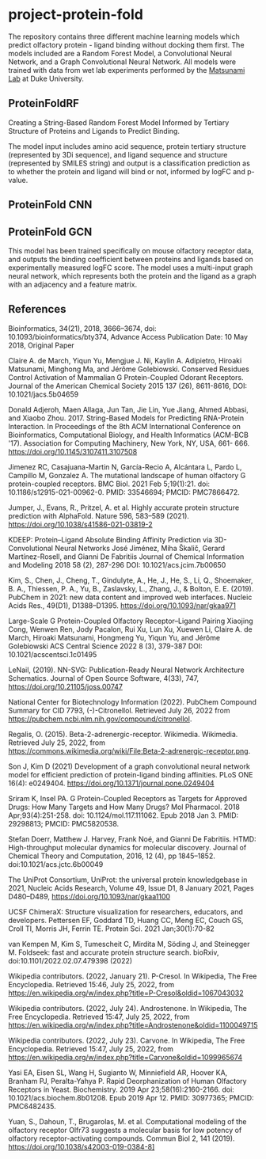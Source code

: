 # project-protein-fold
The repository contains three different machine learning models which predict olfactory protein - ligand binding without docking them first. The models included are a Random Forest Model, a Convolutional Neural Network, and a Graph Convolutional Neural Network. All models were trained with data from wet lab experiments performed by the [Matsunami Lab](https://mgm.duke.edu/matsunami-lab) at Duke University. 

## ProteinFoldRF
Creating a String-Based Random Forest Model Informed by Tertiary Structure of Proteins and Ligands to Predict Binding.

The model input includes amino acid sequence, protein tertiary structure (represented by 3Di sequence), and ligand sequence and structure (represented by SMILES string) and output is a classification prediction as to whether the protein and ligand will bind or not, informed by logFC and p-value. 

## ProteinFold CNN

## ProteinFold GCN
This model has been trained specifically on mouse olfactory receptor data, and outputs the binding coefficient between proteins and ligands based on experimentally measured logFC score. The model uses a multi-input graph neural network, which represents both the protein and the ligand as a graph with an adjacency and a feature matrix. 

## References

Bioinformatics, 34(21), 2018, 3666–3674, doi: 10.1093/bioinformatics/bty374, Advance Access Publication Date: 10 May 2018, Original Paper

Claire A. de March, Yiqun Yu, Mengjue J. Ni, Kaylin A. Adipietro, Hiroaki Matsunami, Minghong Ma, and Jérôme Golebiowski. Conserved Residues Control Activation of Mammalian G Protein-Coupled Odorant Receptors. Journal of the American Chemical Society 2015 137 (26), 8611-8616, DOI: 10.1021/jacs.5b04659

Donald Adjeroh, Maen Allaga, Jun Tan, Jie Lin, Yue Jiang, Ahmed Abbasi, and Xiaobo Zhou. 2017. String-Based Models for Predicting RNA-Protein Interaction. In Proceedings of the 8th ACM International Conference on Bioinformatics, Computational Biology, and Health Informatics (ACM-BCB '17). Association for Computing Machinery, New York, NY, USA, 661-  666. https://doi.org/10.1145/3107411.3107508

Jimenez RC, Casajuana-Martin N, García-Recio A, Alcántara L, Pardo L, Campillo M, Gonzalez A. The mutational landscape of human olfactory G protein-coupled receptors. BMC Biol. 2021 Feb 5;19(1):21. doi: 10.1186/s12915-021-00962-0. PMID: 33546694; PMCID: PMC7866472.

Jumper, J., Evans, R., Pritzel, A. et al. Highly accurate protein structure prediction with AlphaFold. Nature 596, 583–589 (2021). https://doi.org/10.1038/s41586-021-03819-2

KDEEP: Protein–Ligand Absolute Binding Affinity Prediction via 3D-Convolutional Neural Networks
José Jiménez, Miha Škalič, Gerard Martínez-Rosell, and Gianni De Fabritiis
Journal of Chemical Information and Modeling 2018 58 (2), 287-296
DOI: 10.1021/acs.jcim.7b00650

Kim, S., Chen, J., Cheng, T., Gindulyte, A., He, J., He, S., Li, Q., Shoemaker, B. A., Thiessen, P. A., Yu, B., Zaslavsky, L., Zhang, J., & Bolton, E. E. (2019). PubChem in 2021: new data content and improved web interfaces. Nucleic Acids Res., 49(D1), D1388–D1395. https://doi.org/10.1093/nar/gkaa971

Large-Scale G Protein-Coupled Olfactory Receptor–Ligand Pairing
Xiaojing Cong, Wenwen Ren, Jody Pacalon, Rui Xu, Lun Xu, Xuewen Li, Claire A. de March, Hiroaki Matsunami, Hongmeng Yu, Yiqun Yu, and Jérôme Golebiowski
ACS Central Science 2022 8 (3), 379-387
DOI: 10.1021/acscentsci.1c01495

LeNail, (2019). NN-SVG: Publication-Ready Neural Network Architecture Schematics.
Journal of Open Source Software, 4(33), 747, https://doi.org/10.21105/joss.00747

National Center for Biotechnology Information (2022). PubChem Compound Summary for CID 7793, (-)-Citronellol. Retrieved July 26, 2022 from https://pubchem.ncbi.nlm.nih.gov/compound/citronellol.

Regalis, O. (2015). Beta-2-adrenergic-receptor. Wikimedia. Wikimedia. Retrieved July 25, 2022, from https://commons.wikimedia.org/wiki/File:Beta-2-adrenergic-receptor.png. 

Son J, Kim D (2021) Development of a graph convolutional neural network model for efficient prediction of protein-ligand binding affinities. PLoS ONE 16(4): e0249404. https://doi.org/10.1371/journal.pone.0249404 

Sriram K, Insel PA. G Protein-Coupled Receptors as Targets for Approved Drugs: How Many Targets and How Many Drugs? Mol Pharmacol. 2018 Apr;93(4):251-258. doi: 10.1124/mol.117.111062. Epub 2018 Jan 3. PMID: 29298813; PMCID: PMC5820538.

Stefan Doerr, Matthew J. Harvey, Frank Noé, and Gianni De Fabritiis. HTMD: High-throughput molecular dynamics for molecular discovery. Journal of Chemical Theory and Computation, 2016, 12 (4), pp 1845–1852. doi:10.1021/acs.jctc.6b00049

The UniProt Consortium, UniProt: the universal protein knowledgebase in 2021, Nucleic Acids Research, Volume 49, Issue D1, 8 January 2021, Pages D480–D489, https://doi.org/10.1093/nar/gkaa1100

UCSF ChimeraX: Structure visualization for researchers, educators, and developers. Pettersen EF, Goddard TD, Huang CC, Meng EC, Couch GS, Croll TI, Morris JH, Ferrin TE. Protein Sci. 2021 Jan;30(1):70-82

van Kempen M, Kim S, Tumescheit C, Mirdita M, Söding J, and Steinegger M. Foldseek: fast and accurate protein structure search. bioRxiv, doi:10.1101/2022.02.07.479398 (2022)

Wikipedia contributors. (2022, January 21). P-Cresol. In Wikipedia, The Free Encyclopedia. Retrieved 15:46, July 25, 2022, from https://en.wikipedia.org/w/index.php?title=P-Cresol&oldid=1067043032

Wikipedia contributors. (2022, July 24). Androstenone. In Wikipedia, The Free Encyclopedia. Retrieved 15:47, July 25, 2022, from https://en.wikipedia.org/w/index.php?title=Androstenone&oldid=1100049715 

Wikipedia contributors. (2022, July 23). Carvone. In Wikipedia, The Free Encyclopedia. Retrieved 15:47, July 25, 2022, from https://en.wikipedia.org/w/index.php?title=Carvone&oldid=1099965674

Yasi EA, Eisen SL, Wang H, Sugianto W, Minniefield AR, Hoover KA, Branham PJ, Peralta-Yahya P. Rapid Deorphanization of Human Olfactory Receptors in Yeast. Biochemistry. 2019 Apr 23;58(16):2160-2166. doi: 10.1021/acs.biochem.8b01208. Epub 2019 Apr 12. PMID: 30977365; PMCID: PMC6482435.

Yuan, S., Dahoun, T., Brugarolas, M. et al. Computational modeling of the olfactory receptor Olfr73 suggests a molecular basis for low potency of olfactory receptor-activating compounds. Commun Biol 2, 141 (2019). https://doi.org/10.1038/s42003-019-0384-8]
